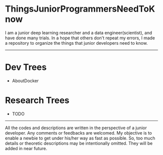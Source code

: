 # ThingsJuniorProgrammersNeedToKnow
I am a junior deep learning researcher and a data engineer(scientist), and have done many trials. In a hope that others don't repeat my errors, I made a repository to organize the things that junior developers need to know.

---
# Dev Trees
- AboutDocker

# Research Trees
- TODO

---
All the codes and descriptions are written in the perspective of a junior developer.
Any comments or feedbacks are welcomed.
My objective is to enable a newbie to get under his/her way as fast as possible.
So, too much details or theoretic descriptions may be intentionally omitted.
They will be added in near future.
